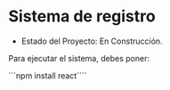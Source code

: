 <h1> Sistema de registro</h1>

- Estado del Proyecto: En Construcción.


Para ejecutar el sistema, debes poner:

```npm install react````
